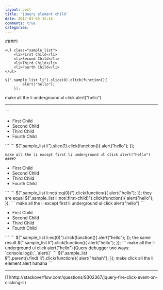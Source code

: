 ```yaml
---
layout: post
title: 'jQuery element child'
date: 2017-03-05 15:16
comments: true
categories: 
---
```

####1
```
<ul class="sample_list">
    <li>First Child</li>
    <li>Second Child</li>
    <li>Third Child</li>
    <li>Fourth Child</li>
</ul>
```
```
$(".sample_list li").slice(0).click(function(){
        alert("hello");
    });

```
make all the li underground ul click alert("hello")
<hr>
```
<ul class="sample_list">
    <li>First Child</li>
    <li>Second Child</li>
    <li>Third Child</li>
    <li>Fourth Child</li>
</ul>
```
```
$(".sample_list li").slice(1).click(function(){
        alert("hello");
    });

```
make all the li except first li underground ul click alert("hello")
####2
```
<ul class="sample_list">
    <li>First Child</li>
    <li>Second Child</li>
    <li>Third Child</li>
    <li>Fourth Child</li>
</ul>
```
```
$(".sample_list li:not(:eq(0))").click(function(){
        alert("hello");
    });
    they are equal
$(".sample_list li:not(:first-child)").click(function(){
        alert("hello");
    });
```
make all the li except first li underground ul click alert("hello")
```
<ul class="sample_list">
    <li>First Child</li>
    <li>Second Child</li>
    <li>Third Child</li>
    <li>Fourth Child</li>
</ul>
```
```
$(".sample_list li:eq(0)").click(function(){
        alert("hello");
    });
    the same result
$(".sample_list li").click(function(){
        alert("hello");
    });
```
make all the li underground ul click alert("hello")
jQuery debugger two ways: `console.log();`,`alert()`
```
$(".sample_list li").parent().find('li').click(function(){
    alert("hahah");
});
make click all the li element alert hahaha
```
<hr>
[1](http://stackoverflow.com/questions/9302367/jquery-fire-click-event-on-clicking-li)